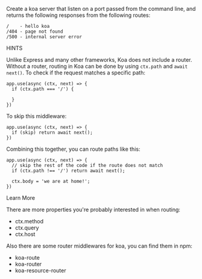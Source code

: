 Create a koa server that listen on a port passed from the command line, and returns the following responses from the following routes:

```
/    - hello koa
/404 - page not found
/500 - internal server error
```

HINTS

Unlike Express and many other frameworks, Koa does not include a router. Without a router, routing in Koa can be done by using `ctx.path` and `await next()`. To check if the request matches a specific path:

```
app.use(async (ctx, next) => {
  if (ctx.path === '/') {

  }
})
```

To skip this middleware:

```
app.use(async (ctx, next) => {
  if (skip) return await next();
})
```

Combining this together, you can route paths like this:

```
app.use(async (ctx, next) => {
  // skip the rest of the code if the route does not match
  if (ctx.path !== '/') return await next();

  ctx.body = 'we are at home!';
})
```

Learn More

There are more properties you're probably interested in when routing:

- ctx.method
- ctx.query
- ctx.host

Also there are some router middlewares for koa, you can find them in npm:

- koa-route
- koa-router
- koa-resource-router

